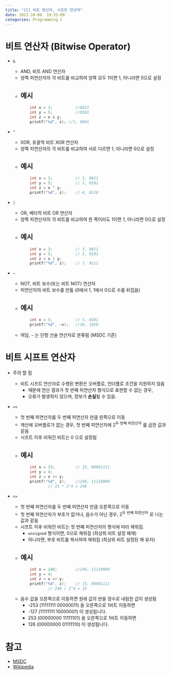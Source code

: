 ```yaml
---
title: "[C] 비트 연산자, 시프트 연산자"
date: 2021-10-08. 19:35:00
categories: Programming C
---
```


# 비트 연산자 (Bitwise Operator)

- `&`
    - AND, 비트 AND 연산자
    - 양쪽 피연산자의 각 비트를 비교하여 양쪽 모두 1이면 1, 아니라면 0으로 설정
    - 예시
        - 
        ```c
            int x = 3;          //0011
            int y = 5;          //0101
            int z = x & y;
            printf("%d", z); //1, 0001
        ```


- `^`
    - XOR, 포괄적 비트 XOR 연산자
    - 양쪽 피연산자의 각 비트를 비교하여 서로 다르면 1, 아니라면 0으로 설정
    - 예시
        - 
        ```c
            int x = 3;          // 3, 0011
            int y = 5;          // 5, 0101
            int z = x ^ y;
            printf("%d", z);    // 6, 0110
        ```


- `|`
    - OR, 베타적 비트 OR 연산자
    - 양쪽 피연산자의 각 비트를 비교하여 한 쪽이라도 1이면 1, 아니라면 0으로 설정
    - 예시
        - 
        ```c
            int x = 3;          // 3, 0011
            int y = 5;          // 5, 0101
            int z = x | y;
            printf("%d", z);    // 7, 0111
        ```

- `~`
    - NOT, 비트 보수(또는 비트 NOT) 연산자
    - 피연산자의 비트 보수를 만듦 (0에서 1, 1에서 0으로 수를 뒤집음)
    - 예시
        - 
        ```c
            int x = 5;          // 5, 0101
            printf("%d", ~x);   //10, 1010
        ```
    - 여담, `~` 는 단항 산술 연산자로 분류됨 (MSDC 기준)

# 비트 시프트 연산자

- 주의 할 점
    - 비트 시프트 연산자로 수행된 변환은 오버플로, 언더플로 조건을 지원하지 않음
        - 때문에 연산 결과가 첫 번째 피연산자 형식으로 표현할 수 없는 경우, 
        - 오류가 발생하지 않으며, 정보가 **손실**될 수 있음.

- `<<`
    - 첫 번째 피연산자를 두 번째 피연산자 만큼 왼쪽으로 이동
    - 계산에 오버플로가 없는 경우, 첫 번째 피연산자에 2<sup>두 번째 피연산자</sup> 를 곱한 값과 같음
    - 시프트 이후 비워진 비트는 0 으로 설정됨
    - 예시
        - 
        ```c
            int x = 15;         // 15, 00001111
            int y = 4;
            int z = x << y;
            printf("%d", z);    //240, 11110000
                    // 15 * 2^4 = 240
        ```  

- `>>`
    - 첫 번째 피연산자를 두 번째 피연산자 만큼 오른쪽으로 이동
    - 첫 번째 피연산자가 부호가 없거나, 음수가 아닌 경우, 2<sup>두 번째 피연산자</sup> 로 나눈 값과 같음
    - 시프트 이후 비워진 비트는 첫 번째 피연산자의 형식에 따라 채워짐.
        - `unsigned` 형식이면, 0으로 채워짐 (최상위 비트 설정 해제)
        - 아니라면, 부호 비트를 복사하여 채워짐 (최상위 비트 설정된 채 유지)
    - 예시
        - 
        ```c
            int x = 240;        //240, 11110000
            int y = 4;
            int z = x >> y;
            printf("%d", z);    // 15, 00001111
                    // 240 / 2^4 = 15
        ```  
    - 음수 값을 오른쪽으로 이동하면 원래 값의 반을 정수로 내림한 값이 생성됨
        - -253 (11111111 00000011) 을 오른쪽으로 1비트 이동하면
        - -127 (11111111 10000001) 이 생성됩니다.
        -  253 (00000000 11111101) 을 오른쪽으로 1비트 이동하면
        -  126 (00000000 01111110) 이 생성됩니다.


# 참고

- [MSDC](https://docs.microsoft.com/ko-kr/cpp/c-language/c-bitwise-operators?view=msvc-160)
- [Wikipedia](https://ko.wikipedia.org/wiki/%EB%B9%84%ED%8A%B8_%EC%97%B0%EC%82%B0)